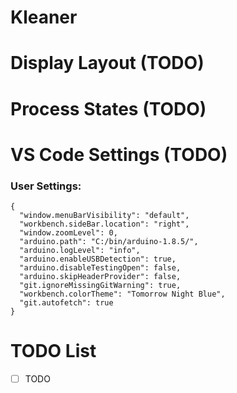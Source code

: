 # Kleaner

# Display Layout (TODO)

# Process States (TODO)

# VS Code Settings (TODO)
### User Settings:
```
{
  "window.menuBarVisibility": "default",
  "workbench.sideBar.location": "right",
  "window.zoomLevel": 0,
  "arduino.path": "C:/bin/arduino-1.8.5/",
  "arduino.logLevel": "info",
  "arduino.enableUSBDetection": true,
  "arduino.disableTestingOpen": false,
  "arduino.skipHeaderProvider": false,
  "git.ignoreMissingGitWarning": true,
  "workbench.colorTheme": "Tomorrow Night Blue",
  "git.autofetch": true
}
```

# TODO List
- [ ] TODO
